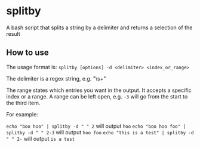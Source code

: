 # splitby

A bash script that splits a string by a delimiter and returns a selection of the result

## How to use

The usage format is: `splitby [options] -d <delimiter> <index_or_range>`

The delimiter is a regex string, e.g. "\s+"

The range states which entries you want in the output. It accepts a specific index or a range. A range can be left open, e.g. `-3` will go from the start to the third item.

For example:

`echo "boo hoo" | splitby -d " " 2` will output `hoo`
`echo "boo hoo foo" | splitby -d " " 2-3` will output `hoo foo`
`echo "this is a test" | splitby -d " " 2-` will output `is a test`
